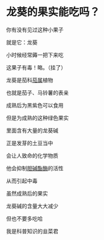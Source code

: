 # 龙葵的果实能吃吗？



你有没有见过这种小果子

就是它：龙葵

小时候经常薅一把下来吃

这果子有毒！略。（挂了）

龙葵是茄科[茄属](https://baike.sogou.com/lemma/ShowInnerLink.htm?lemmaId=424616&ss_c=ssc.citiao.link)植物

也就是茄子、马铃薯的表亲

成熟后为黑紫色可以食用

但是为成熟的这种绿色果实

里面含有大量的龙葵碱

正是发芽的土豆当中

会让人致命的化学物质

他会抑制[胆碱酯酶](https://baike.baidu.com/item/胆碱酯酶/2523529)的活性

从而引起中毒

虽然成熟后的果实

龙葵碱的含量大大减少

但也不要多吃哈

我是科普知识的韭菜君